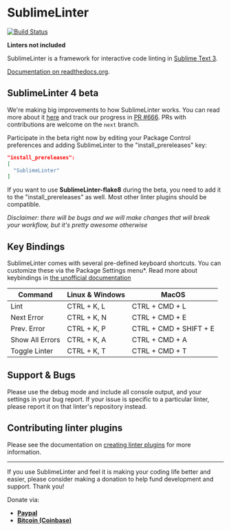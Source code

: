 SublimeLinter
=============

[![Build Status](https://img.shields.io/travis/SublimeLinter/SublimeLinter3/master.svg)](https://travis-ci.org/SublimeLinter/SublimeLinter3)

**Linters not included**

SublimeLinter is a framework for interactive code linting in [Sublime Text 3](http://sublimetext.com/3).

[Documentation on readthedocs.org](https://sublimelinter.readthedocs.org).


## SublimeLinter 4 beta

We're making big improvements to how SublimeLinter works. You can read more about it [here](https://github.com/SublimeLinter/SublimeLinter3/blob/next/messages/4.0.0-rc.1.txt) and track our progress in [PR #666](https://github.com/SublimeLinter/SublimeLinter3/pull/666). PRs with contributions are welcome on the `next` branch.

Participate in the beta right now by editing your Package Control preferences and adding SublimeLinter to the "install_prereleases" key:  
```json
"install_prereleases":
[
  "SublimeLinter"
]
```

If you want to use **SublimeLinter-flake8** during the beta, you need to add it to the "install_prereleases" as well. Most other linter plugins should be compatible.

*Disclaimer: there will be bugs and we will make changes that will break your workflow, but it's pretty awesome otherwise*


## Key Bindings

SublimeLinter comes with several pre-defined keyboard shortcuts. You can customize these via the Package Settings menu\*. Read more about keybindings in [the unofficial documentation](http://docs.sublimetext.info/en/latest/customization/key_bindings.html)

| Command         | Linux & Windows  | MacOS                  |
|-----------------|------------------|------------------------|
| Lint            | CTRL + K, L      | CTRL + CMD + L         |
| Next Error      | CTRL + K, N      | CTRL + CMD + E         |
| Prev. Error     | CTRL + K, P      | CTRL + CMD + SHIFT + E |
| Show All Errors | CTRL + K, A      | CTRL + CMD + A         |
| Toggle Linter   | CTRL + K, T      | CTRL + CMD + T         |


## Support & Bugs

Please use the debug mode and include all console output, and your settings in your bug report. If your issue is specific to a particular linter, please report it on that linter's repository instead.


## Contributing linter plugins
Please see the documentation on [creating linter plugins](https://sublimelinter.readthedocs.org/en/latest/creating_a_linter.html) for more information.

---------------------------

If you use SublimeLinter and feel it is making your coding life better and easier, please consider making a donation to help fund development and support. Thank you!

Donate via: 
* [**Paypal**](https://www.paypal.com/cgi-bin/webscr?cmd=_s-xclick&hosted_button_id=FK7SKD3X8N7BU)
* [**Bitcoin (Coinbase)**](https://www.coinbase.com/groteworld)

